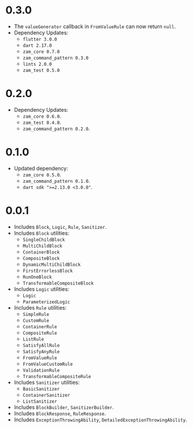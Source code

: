 # 0.3.0
- The `valueGenerator` callback in `FromValueRule` can now return `null`.
- Dependency Updates:
	- `flutter 3.0.0`
	- `dart 2.17.0`
	- `zam_core 0.7.0`
	- `zam_command_pattern 0.3.0`
	- `lints 2.0.0`
	- `zam_test 0.5.0`

# 0.2.0
- Dependency Updates:
	- `zam_core 0.6.0`.
	- `zam_test 0.4.0`.
	- `zam_command_pattern 0.2.0`.

# 0.1.0
- Updated dependency: 
	- `zam_core 0.5.0`.
	- `zam_command_pattern 0.1.0`.
	- `dart sdk ">=2.13.0 <3.0.0"`.

# 0.0.1
- Includes `Block`, `Logic`, `Rule`, `Sanitizer`.
- Includes `Block` utilities:
	- `SingleChildBlock`
	- `MultiChildBlock`
	- `ContainerBlock`
	- `CompositeBlock`
	- `DynamicMultiChildBlock`
	- `FirstErrorlessBlock`
	- `RunOneBlock`
	- `TransformableCompositeBlock`
- Includes `Logic` utilities:
	- `Logic`
	- `ParameterizedLogic`
- Includes `Rule` utilities:
	- `SimpleRule`
	- `CustomRule`
	- `ContainerRule`
	- `CompositeRule`
	- `ListRule`
	- `SatisfyAllRule`
	- `SatisfyAnyRule`
	- `FromValueRule`
	- `FromValueCustomRule`
	- `ValidationRule`
	- `TransformableCompositeRule`
- Includes `Sanitizer` utilities:
	- `BasicSanitizer`
	- `ContainerSanitizer`
	- `ListSanitizer`
- Includes `BlockBuilder`, `SanitizerBuilder`.
- Includes `BlockResponse`, `RuleResponse`.
- Includes `ExceptionThrowingAbility`, `DetailedExceptionThrowingAbility`.
